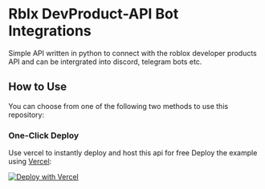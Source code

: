 # Rblx DevProduct-API Bot Integrations

Simple API written in python to connect with the roblox developer products API and can be intergrated into discord, telegram bots etc.
 

## How to Use

You can choose from one of the following two methods to use this repository:

### One-Click Deploy

Use vercel to instantly deploy and host this api for free
Deploy the example using [Vercel](https://vercel.com/new):

[![Deploy with Vercel](https://vercel.com/button)](https://vercel.com/new/git/external?repository-url=https://github.com/dotfyles/DevProduct-API&project-name=DevProductAPI&repository-name=node-API)
